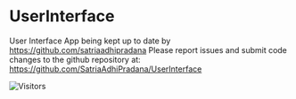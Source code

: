 # UserInterface
User Interface App being kept up to date by https://github.com/satriaadhipradana 
Please report issues and submit code changes to the github repository at: https://github.com/SatriaAdhiPradana/UserInterface

![Visitors](https://visitor-badge.glitch.me/badge?page_id=uigitdev) 
